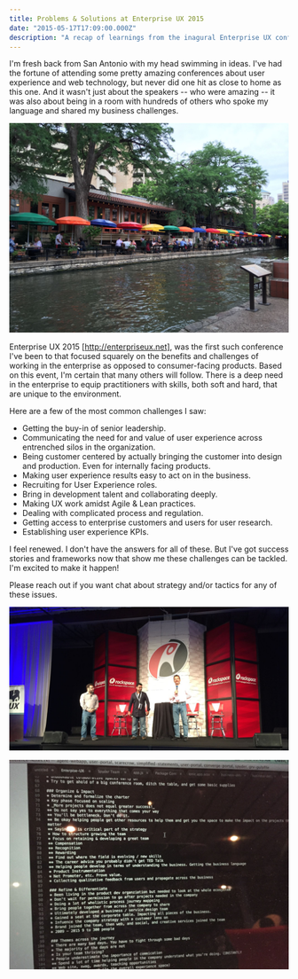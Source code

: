 ```yaml
---
title: Problems & Solutions at Enterprise UX 2015
date: "2015-05-17T17:09:00.000Z"
description: "A recap of learnings from the inagural Enterprise UX conference."
---
```


I'm fresh back from San Antonio with my head swimming in ideas. I've had the
fortune of attending some pretty amazing conferences about user experience and
web technology, but never did one hit as close to home as this one. And it
wasn't just about the speakers -- who were amazing -- it was also about being in
a room with hundreds of others who spoke my language and shared my business
challenges.

![San Antonio Riverwalk](./SanAntonioRiverWalk-001.jpg)

Enterprise UX 2015 [http://enterpriseux.net], was the first such conference I've
been to that focused squarely on the benefits and challenges of working in the
enterprise as opposed to consumer-facing products. Based on this event, I'm
certain that many others will follow. There is a deep need in the enterprise to
equip practitioners with skills, both soft and hard, that are unique to the
environment.

Here are a few of the most common challenges I saw:

- Getting the buy-in of senior leadership.
- Communicating the need for and value of user experience across entrenched
  silos in the organization.
- Being customer centered by actually bringing the customer into design and
  production. Even for internally facing products.
- Making user experience results easy to act on in the business.
- Recruiting for User Experience roles.
- Bring in development talent and collaborating deeply.
- Making UX work amidst Agile & Lean practices.
- Dealing with complicated process and regulation.
- Getting access to enterprise customers and users for user research.
- Establishing user experience KPIs.

I feel renewed. I don't have the answers for all of these. But I've got success
stories and frameworks now that show me these challenges can be tackled. I'm
excited to make it happen!

Please reach out if you want chat about strategy and/or tactics for any of these
issues.

![Enterprise UX Opening Presentation](./EnterpriseUXOpening-002.jpg)

![Photo of notes on computer from Enterprise UX](./EnterpriseUXNotes-003.jpg)
